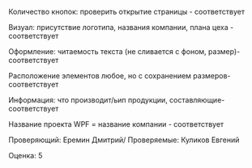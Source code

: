 Количество кнопок: проверить открытие страницы - соответствует

Визуал: присутствие логотипа, названия компании, плана цеха - соответствует

Оформление: читаемость текста (не сливается с фоном, размер)- соответствует

Расположение элементов любое, но с сохранением размеров- соответствует

Информация: что производит/ьип продукции, составляющие- соответствует

Название проекта WPF = название компании - соответствует

Проверяющий: Еремин Дмитрий/ Проверяемые: Куликов Евгений

Оценка: 5
